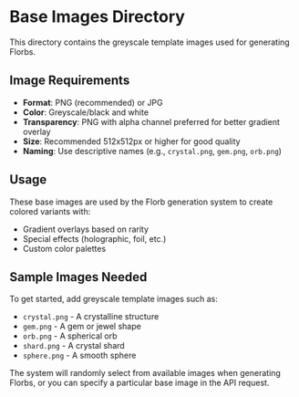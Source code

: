 # Base Images Directory

This directory contains the greyscale template images used for generating Florbs.

## Image Requirements

- **Format**: PNG (recommended) or JPG
- **Color**: Greyscale/black and white
- **Transparency**: PNG with alpha channel preferred for better gradient overlay
- **Size**: Recommended 512x512px or higher for good quality
- **Naming**: Use descriptive names (e.g., `crystal.png`, `gem.png`, `orb.png`)

## Usage

These base images are used by the Florb generation system to create colored variants with:
- Gradient overlays based on rarity
- Special effects (holographic, foil, etc.)
- Custom color palettes

## Sample Images Needed

To get started, add greyscale template images such as:
- `crystal.png` - A crystalline structure
- `gem.png` - A gem or jewel shape
- `orb.png` - A spherical orb
- `shard.png` - A crystal shard
- `sphere.png` - A smooth sphere

The system will randomly select from available images when generating Florbs, or you can specify a particular base image in the API request.
